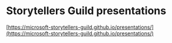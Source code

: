 # Storytellers Guild presentations

[https://microsoft-storytellers-guild.github.io/presentations/](https://microsoft-storytellers-guild.github.io/presentations/)